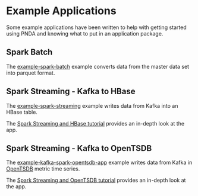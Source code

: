 # Example Applications

Some example applications have been written to help with getting started using PNDA and knowing what to put in an application package.

## Spark Batch

The [example-spark-batch](../repos/example-spark-batch/README.md) example converts data from the master data set into parquet format.

## Spark Streaming - Kafka to HBase

The [example-spark-streaming](../repos/example-spark-streaming/README.md) example writes data from Kafka into an HBase table.

The [Spark Streaming and HBase tutorial](ksh.md) provides an in-depth look at the app.

## Spark Streaming - Kafka to OpenTSDB

The [example-kafka-spark-opentsdb-app](../repos/example-kafka-spark-opentsdb-app/README.md) example writes data from Kafka in [OpenTSDB](../timeseries/opentsdb.md) metric time series.

The [Spark Streaming and OpenTSDB tutorial](kso.md) provides an in-depth look at the app.
